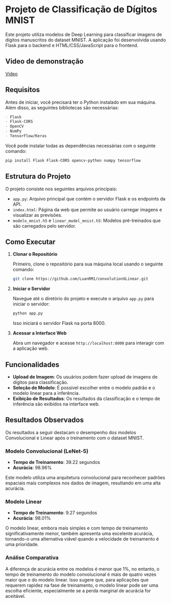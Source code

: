 # Projeto de Classificação de Dígitos MNIST

Este projeto utiliza modelos de Deep Learning para classificar imagens de dígitos manuscritos do dataset MNIST. A aplicação foi desenvolvida usando Flask para o backend e HTML/CSS/JavaScript para o frontend.

## Video de demonstração

[Video](https://drive.google.com/file/d/174s_E7TVl7LJ4Husfn1ywAB3kQoYRhYD/view?usp=sharing)

## Requisitos

Antes de iniciar, você precisará ter o Python instalado em sua máquina. Além disso, as seguintes bibliotecas são necessárias:

```markdown
- Flask
- Flask-CORS
- OpenCV
- NumPy
- TensorFlow/Keras
```

Você pode instalar todas as dependências necessárias com o seguinte comando:

```bash
pip install Flask Flask-CORS opencv-python numpy tensorflow
```

## Estrutura do Projeto

O projeto consiste nos seguintes arquivos principais:

- `app.py`: Arquivo principal que contém o servidor Flask e os endpoints da API.
- `index.html`: Página da web que permite ao usuário carregar imagens e visualizar as previsões.
- `modelo_mnist.h5` e `linear_model_mnist.h5`: Modelos pré-treinados que são carregados pelo servidor.

## Como Executar

1. **Clonar o Repositório**

   Primeiro, clone o repositório para sua máquina local usando o seguinte comando:

   ```bash
   git clone https://github.com/LuanRM1/convolutionXLinear.git
   ```

2. **Iniciar o Servidor**

   Navegue até o diretório do projeto e execute o arquivo `app.py` para iniciar o servidor:

   ```bash
   python app.py
   ```

   Isso iniciará o servidor Flask na porta 8000.

3. **Acessar a Interface Web**

   Abra um navegador e acesse `http://localhost:8000` para interagir com a aplicação web.

## Funcionalidades

- **Upload de Imagem**: Os usuários podem fazer upload de imagens de dígitos para classificação.
- **Seleção de Modelo**: É possível escolher entre o modelo padrão e o modelo linear para a inferência.
- **Exibição de Resultados**: Os resultados da classificação e o tempo de inferência são exibidos na interface web.

## Resultados Observados

Os resultados a seguir destacam o desempenho dos modelos Convolucional e Linear após o treinamento com o dataset MNIST.

### Modelo Convolucional (LeNet-5)

- **Tempo de Treinamento**: 39.22 segundos
- **Acurácia**: 98.96%

Este modelo utiliza uma arquitetura convolucional para reconhecer padrões espaciais mais complexos nos dados de imagem, resultando em uma alta acurácia.

### Modelo Linear

- **Tempo de Treinamento**: 9.27 segundos
- **Acurácia**: 98.01%

O modelo linear, embora mais simples e com tempo de treinamento significativamente menor, também apresenta uma excelente acurácia, tornando-o uma alternativa viável quando a velocidade de treinamento é uma prioridade.

### Análise Comparativa

A diferença de acurácia entre os modelos é menor que 1%, no entanto, o tempo de treinamento do modelo convolucional é mais de quatro vezes maior que o do modelo linear. Isso sugere que, para aplicações que requerem rapidez na fase de treinamento, o modelo linear pode ser uma escolha eficiente, especialmente se a perda marginal de acurácia for aceitável.
